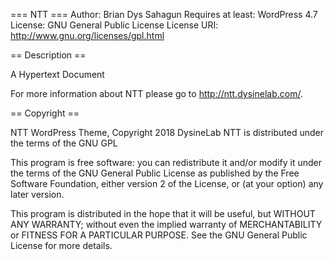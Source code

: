 === NTT ===
Author: Brian Dys Sahagun
Requires at least: WordPress 4.7
License: GNU General Public License
License URI: http://www.gnu.org/licenses/gpl.html

== Description ==

A Hypertext Document

For more information about NTT please go to http://ntt.dysinelab.com/.

== Copyright ==

NTT WordPress Theme, Copyright 2018 DysineLab
NTT is distributed under the terms of the GNU GPL

This program is free software: you can redistribute it and/or modify
it under the terms of the GNU General Public License as published by
the Free Software Foundation, either version 2 of the License, or
(at your option) any later version.

This program is distributed in the hope that it will be useful,
but WITHOUT ANY WARRANTY; without even the implied warranty of
MERCHANTABILITY or FITNESS FOR A PARTICULAR PURPOSE. See the
GNU General Public License for more details.